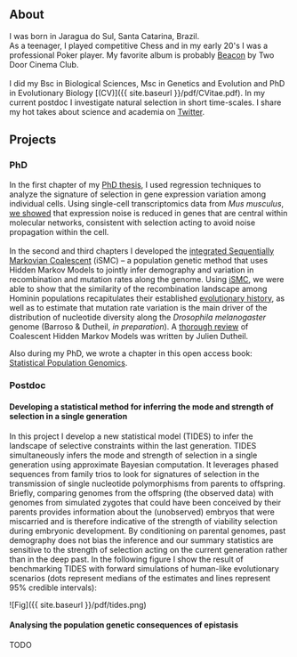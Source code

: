 ## About
I was born in Jaragua do Sul, Santa Catarina, Brazil.
<br>
As a teenager, I played competitive Chess and in my early 20's I was a professional Poker player.
My favorite album is probably [Beacon](https://open.spotify.com/album/3Mdzwty8ag5QyAYLxThypm?si=pMxZbAt7SGejBGPalS8h7g) by Two Door Cinema Club.
<br><br>
I did my Bsc in Biological Sciences, Msc in Genetics and Evolution and PhD in Evolutionary Biology [(CV)]({{ site.baseurl }}/pdf/CVitae.pdf).
In my current postdoc I investigate natural selection in short time-scales. 
I share my hot takes about science and academia on [Twitter](https://twitter.com/gv_barroso).

## Projects

### PhD
In the first chapter of my [PhD thesis][phd], I used regression techniques to analyze the signature of selection in gene expression variation among individual cells. Using single-cell transcriptomics data from _Mus musculus_, [we showed](https://www.genetics.org/content/208/1/173) that expression noise is reduced in genes that are central within molecular networks, consistent with selection acting to avoid noise propagation within the cell.
<br><br>
In the second and third chapters I developed the [integrated Sequentially Markovian Coalescent][ismc] (iSMC) – a population genetic method that uses Hidden Markov Models to jointly infer demography and variation in recombination and mutation rates along the genome. Using [iSMC][ismc], we were able to show that the similarity of the recombination landscape among Hominin populations recapitulates their established [evolutionary history](https://journals.plos.org/plosgenetics/article?id=10.1371/journal.pgen.1008449), as well as to estimate that mutation rate variation is the main driver of the distribution of nucleotide diversity along the _Drosophila melanogaster_ genome (Barroso & Dutheil, _in preparation_). A [thorough review](https://arxiv.org/abs/2010.08359) of Coalescent Hidden Markov Models was written by Julien Dutheil.

Also during my PhD, we wrote a chapter in this open access book: [Statistical Population Genomics](https://link.springer.com/book/10.1007/978-1-0716-0199-0).

### Postdoc

#### Developing a statistical method for inferring the mode and strength of selection in a single generation 

In this project I develop a new statistical model (TIDES) to infer the landscape of selective constraints within the last generation. TIDES simultaneously infers the mode and strength of selection in a single generation using approximate Bayesian computation. It leverages phased sequences from family trios to look for signatures of selection in the transmission of single nucleotide polymorphisms from parents to offspring. Briefly, comparing genomes from the offspring (the observed data) with genomes from simulated zygotes that could have been conceived by their parents provides information about the (unobserved) embryos that were miscarried and is therefore indicative of the strength of viability selection during embryonic development. By conditioning on parental genomes, past demography does not bias the inference and our summary statistics are sensitive to the strength of selection acting on the current generation rather than in the deep past. In the following figure I show the result of benchmarking TIDES with forward simulations of human-like evolutionary scenarios (dots represent medians of the estimates and lines represent 95% credible intervals):

![Fig]({{ site.baseurl }}/pdf/tides.png)

#### Analysing the population genetic consequences of epistasis

TODO

[phd]: https://macau.uni-kiel.de/servlets/MCRFileNodeServlet/dissertation_derivate_00008280/Diss_GVB_Thesis.pdf
[ismc]: https://github.com/gvbarroso/iSMC
[tides]: https://github.com/gvbarroso/ABCDFE

